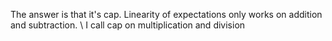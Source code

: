 The answer is that it's cap. Linearity of expectations only works on addition and subtraction. \\
I call cap on multiplication and division

